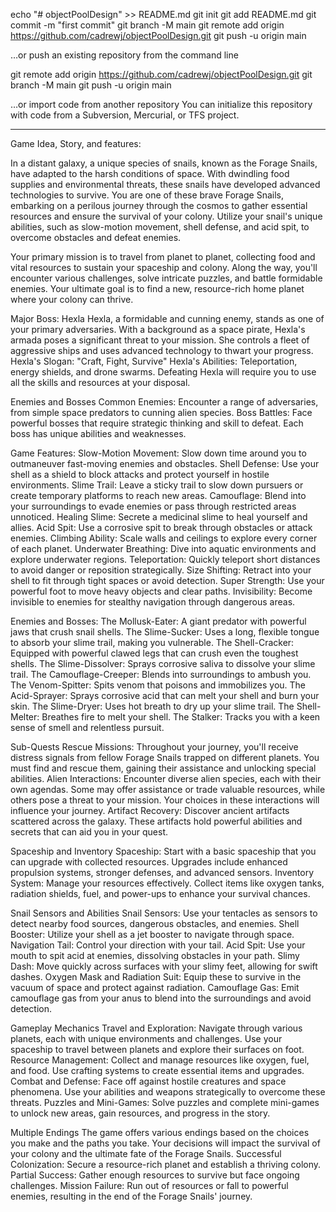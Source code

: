 echo "# objectPoolDesign" >> README.md
git init
git add README.md
git commit -m "first commit"
git branch -M main
git remote add origin https://github.com/cadrewj/objectPoolDesign.git
git push -u origin main



…or push an existing repository from the command line

git remote add origin https://github.com/cadrewj/objectPoolDesign.git
git branch -M main
git push -u origin main


…or import code from another repository
You can initialize this repository with code from a Subversion, Mercurial, or TFS project.


*****************************


Game Idea, Story, and features:

In a distant galaxy, a unique species of snails, known as the Forage Snails, have adapted to the harsh conditions of space. With dwindling food supplies and environmental threats, these snails have developed advanced technologies to survive. You are one of these brave Forage Snails, embarking on a perilous journey through the cosmos to gather essential resources and ensure the survival of your colony. Utilize your snail's unique abilities, such as slow-motion movement, shell defense, and acid spit, to overcome obstacles and defeat enemies. 

Your primary mission is to travel from planet to planet, collecting food and vital resources to sustain your spaceship and colony. Along the way, you'll encounter various challenges, solve intricate puzzles, and battle formidable enemies. Your ultimate goal is to find a new, resource-rich home planet where your colony can thrive.

Major Boss: Hexla
Hexla, a formidable and cunning enemy, stands as one of your primary adversaries. With a background as a space pirate, Hexla's armada poses a significant threat to your mission. She controls a fleet of aggressive ships and uses advanced technology to thwart your progress.
Hexla's Slogan: "Craft, Fight, Survive"
Hexla's Abilities: Teleportation, energy shields, and drone swarms. Defeating Hexla will require you to use all the skills and resources at your disposal.

Enemies and Bosses
Common Enemies: Encounter a range of adversaries, from simple space predators to cunning alien species.
Boss Battles: Face powerful bosses that require strategic thinking and skill to defeat. Each boss has unique abilities and weaknesses.

Game Features:
Slow-Motion Movement: Slow down time around you to outmaneuver fast-moving enemies and obstacles.
Shell Defense: Use your shell as a shield to block attacks and protect yourself in hostile environments.
Slime Trail: Leave a sticky trail to slow down pursuers or create temporary platforms to reach new areas.
Camouflage: Blend into your surroundings to evade enemies or pass through restricted areas unnoticed.
Healing Slime: Secrete a medicinal slime to heal yourself and allies.
Acid Spit: Use a corrosive spit to break through obstacles or attack enemies.
Climbing Ability: Scale walls and ceilings to explore every corner of each planet.
Underwater Breathing: Dive into aquatic environments and explore underwater regions.
Teleportation: Quickly teleport short distances to avoid danger or reposition strategically.
Size Shifting: Retract into your shell to fit through tight spaces or avoid detection.
Super Strength: Use your powerful foot to move heavy objects and clear paths.
Invisibility: Become invisible to enemies for stealthy navigation through dangerous areas.

Enemies and Bosses:
The Mollusk-Eater: A giant predator with powerful jaws that crush snail shells.
The Slime-Sucker: Uses a long, flexible tongue to absorb your slime trail, making you vulnerable.
The Shell-Cracker: Equipped with powerful clawed legs that can crush even the toughest shells.
The Slime-Dissolver: Sprays corrosive saliva to dissolve your slime trail.
The Camouflage-Creeper: Blends into surroundings to ambush you.
The Venom-Spitter: Spits venom that poisons and immobilizes you.
The Acid-Sprayer: Sprays corrosive acid that can melt your shell and burn your skin.
The Slime-Dryer: Uses hot breath to dry up your slime trail.
The Shell-Melter: Breathes fire to melt your shell.
The Stalker: Tracks you with a keen sense of smell and relentless pursuit.

Sub-Quests
Rescue Missions: Throughout your journey, you'll receive distress signals from fellow Forage Snails trapped on different planets. You must find and rescue them, gaining their assistance and unlocking special abilities.
Alien Interactions: Encounter diverse alien species, each with their own agendas. Some may offer assistance or trade valuable resources, while others pose a threat to your mission. Your choices in these interactions will influence your journey.
Artifact Recovery: Discover ancient artifacts scattered across the galaxy. These artifacts hold powerful abilities and secrets that can aid you in your quest.

Spaceship and Inventory
Spaceship: Start with a basic spaceship that you can upgrade with collected resources. Upgrades include enhanced propulsion systems, stronger defenses, and advanced sensors.
Inventory System: Manage your resources effectively. Collect items like oxygen tanks, radiation shields, fuel, and power-ups to enhance your survival chances.

Snail Sensors and Abilities
Snail Sensors: Use your tentacles as sensors to detect nearby food sources, dangerous obstacles, and enemies.
Shell Booster: Utilize your shell as a jet booster to navigate through space.
Navigation Tail: Control your direction with your tail.
Acid Spit: Use your mouth to spit acid at enemies, dissolving obstacles in your path.
Slimy Dash: Move quickly across surfaces with your slimy feet, allowing for swift dashes.
Oxygen Mask and Radiation Suit: Equip these to survive in the vacuum of space and protect against radiation.
Camouflage Gas: Emit camouflage gas from your anus to blend into the surroundings and avoid detection.

Gameplay Mechanics
Travel and Exploration: Navigate through various planets, each with unique environments and challenges. Use your spaceship to travel between planets and explore their surfaces on foot.
Resource Management: Collect and manage resources like oxygen, fuel, and food. Use crafting systems to create essential items and upgrades.
Combat and Defense: Face off against hostile creatures and space phenomena. Use your abilities and weapons strategically to overcome these threats.
Puzzles and Mini-Games: Solve puzzles and complete mini-games to unlock new areas, gain resources, and progress in the story.

Multiple Endings
The game offers various endings based on the choices you make and the paths you take. Your decisions will impact the survival of your colony and the ultimate fate of the Forage Snails.
Successful Colonization: Secure a resource-rich planet and establish a thriving colony.
Partial Success: Gather enough resources to survive but face ongoing challenges.
Mission Failure: Run out of resources or fall to powerful enemies, resulting in the end of the Forage Snails' journey.




